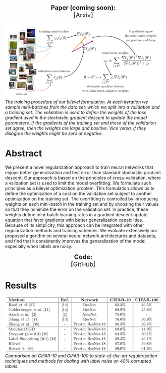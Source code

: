 <p align="center">
  <b style="font-size: 20px">Paper (coming soon):</b><br>
  <a href="http://???" style="font-size: 20px; text-decoration: none">[Arxiv]</a>
</p>

![Algorithm](assets/Algorithm.png)
*The training procedure of our bilevel formulation. At each iteration we sample mini-batches from the data set, which we split into a validation and a training set. The validation is used to define the weights of the loss gradient used in the stochastic gradient descent to update the model parameters. If the gradients of the training set and those of the validation set agree, then the weights are large and positive. Vice versa, if they disagree the weights might be zero or negative.*

# Abstract

We present a novel regularization approach to train neural networks that enjoys better generalization and test error than standard stochastic gradient descent. Our approach is based on the principles of cross-validation, where a validation set is used to limit the model overfitting. We formulate such principles as a bilevel optimization problem. This formulation allows us to define the optimization of a cost on the validation set subject to another optimization on the training set. The overfitting is controlled by introducing weights on each mini-batch in the training set and by choosing their values so that they minimize the error on the validation set. In practice, these weights define mini-batch learning rates in a gradient descent update equation that favor gradients with better generalization capabilities. Because of its simplicity, this approach can be integrated with other regularization methods and training schemes. We evaluate extensively our proposed algorithm on several neural network architectures and datasets, and find that it consistently improves the generalization of the model, especially when labels are noisy.

<p align="center">
  <b style="font-size: 20px">Code:</b><br>
  <a href="https://github.com/sjenni/DeepBilevel" style="font-size: 20px; text-decoration: none">[GitHub]</a>
</p>

# Results

![Comparison](assets/Comparison.png)
*Comparison on CIFAR-10 and CIFAR-100 to state-of-the-art regularization techniques and methods for dealing with label noise on 40% corrupted labels.*

